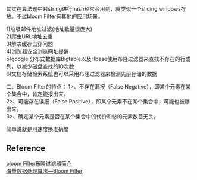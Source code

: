 其实在算法题中对string进行hash经常会用到，就类似一个sliding windows存放。不过bloom Filter有其他的应用场景。

1)垃圾邮件地址过滤(地址数量很庞大)  
2)爬虫URL地址去重  
3)解决缓存击穿问题  
4)浏览器安全浏览网址提醒  
5)google 分布式数据库Bigtable以及Hbase使用布隆过滤器来查找不存在的行或列，以减少磁盘查找的IO次数  
6)文档存储检索系统也可以采用布隆过滤器来检测先前存储的数据  

二、Bloom Filter的特点：
1>、不存在漏报（False Negative），即某个元素在某个集合中，肯定能报出来。  
2>、可能存在误报（False Positive），即某个元素不在某个集合中，可能也被爆出来。  
3>、确定某个元素是否在某个集合中的代价和总的元素数目无关。  

简单说就是用速度换准确度

## Reference
[bloom Filter布隆过滤器简介](https://www.jianshu.com/p/51e40483911f)  
[海量数据处理算法—Bloom Filter](https://blog.csdn.net/hguisu/article/details/7866173)
